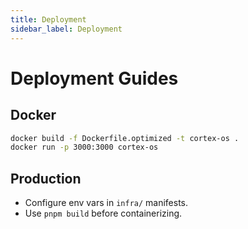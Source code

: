 ```yaml
---
title: Deployment
sidebar_label: Deployment
---
```


# Deployment Guides

## Docker
```bash
docker build -f Dockerfile.optimized -t cortex-os .
docker run -p 3000:3000 cortex-os
```

## Production
- Configure env vars in `infra/` manifests.
- Use `pnpm build` before containerizing.
